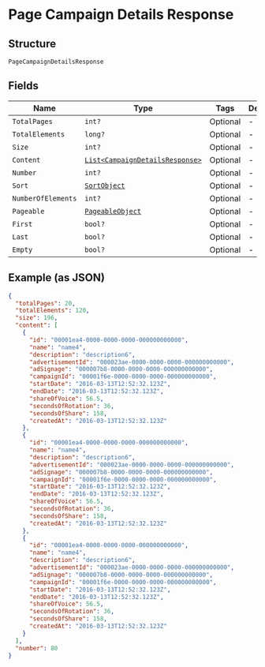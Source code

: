 
# Page Campaign Details Response

## Structure

`PageCampaignDetailsResponse`

## Fields

| Name | Type | Tags | Description |
|  --- | --- | --- | --- |
| `TotalPages` | `int?` | Optional | - |
| `TotalElements` | `long?` | Optional | - |
| `Size` | `int?` | Optional | - |
| `Content` | [`List<CampaignDetailsResponse>`](../../doc/models/campaign-details-response.md) | Optional | - |
| `Number` | `int?` | Optional | - |
| `Sort` | [`SortObject`](../../doc/models/sort-object.md) | Optional | - |
| `NumberOfElements` | `int?` | Optional | - |
| `Pageable` | [`PageableObject`](../../doc/models/pageable-object.md) | Optional | - |
| `First` | `bool?` | Optional | - |
| `Last` | `bool?` | Optional | - |
| `Empty` | `bool?` | Optional | - |

## Example (as JSON)

```json
{
  "totalPages": 20,
  "totalElements": 120,
  "size": 196,
  "content": [
    {
      "id": "00001ea4-0000-0000-0000-000000000000",
      "name": "name4",
      "description": "description6",
      "advertisementId": "000023ae-0000-0000-0000-000000000000",
      "adSignage": "000007b8-0000-0000-0000-000000000000",
      "campaignId": "00001f6e-0000-0000-0000-000000000000",
      "startDate": "2016-03-13T12:52:32.123Z",
      "endDate": "2016-03-13T12:52:32.123Z",
      "shareOfVoice": 56.5,
      "secondsOfRotation": 36,
      "secondsOfShare": 158,
      "createdAt": "2016-03-13T12:52:32.123Z"
    },
    {
      "id": "00001ea4-0000-0000-0000-000000000000",
      "name": "name4",
      "description": "description6",
      "advertisementId": "000023ae-0000-0000-0000-000000000000",
      "adSignage": "000007b8-0000-0000-0000-000000000000",
      "campaignId": "00001f6e-0000-0000-0000-000000000000",
      "startDate": "2016-03-13T12:52:32.123Z",
      "endDate": "2016-03-13T12:52:32.123Z",
      "shareOfVoice": 56.5,
      "secondsOfRotation": 36,
      "secondsOfShare": 158,
      "createdAt": "2016-03-13T12:52:32.123Z"
    },
    {
      "id": "00001ea4-0000-0000-0000-000000000000",
      "name": "name4",
      "description": "description6",
      "advertisementId": "000023ae-0000-0000-0000-000000000000",
      "adSignage": "000007b8-0000-0000-0000-000000000000",
      "campaignId": "00001f6e-0000-0000-0000-000000000000",
      "startDate": "2016-03-13T12:52:32.123Z",
      "endDate": "2016-03-13T12:52:32.123Z",
      "shareOfVoice": 56.5,
      "secondsOfRotation": 36,
      "secondsOfShare": 158,
      "createdAt": "2016-03-13T12:52:32.123Z"
    }
  ],
  "number": 80
}
```

